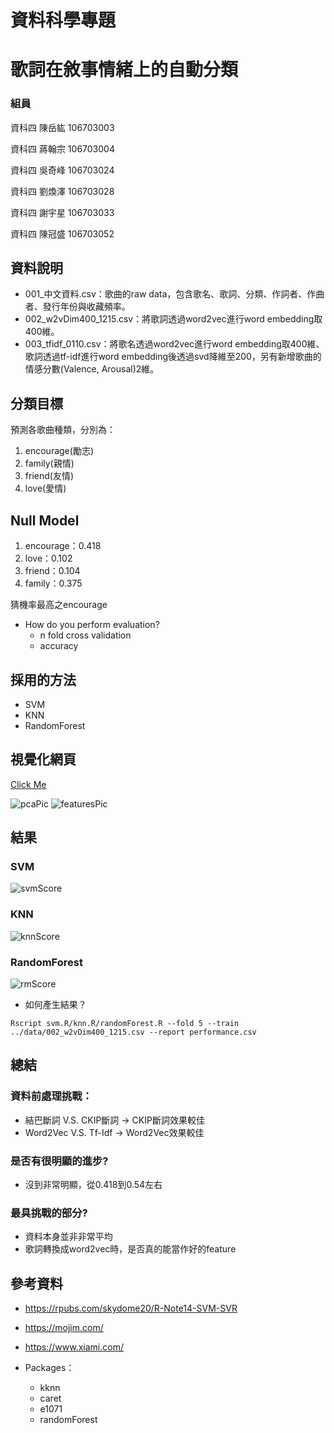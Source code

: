 # 資料科學專題
# 歌詞在敘事情緒上的自動分類

### 組員

資科四    陳岳紘	106703003	
 
資科四    蔣翰宗	106703004
  
資科四    吳奇峰	106703024
 
資科四    劉煥澤	106703028
 
資科四    謝宇星	106703033

資科四    陳冠盛	106703052

## 資料說明

* 001_中文資料.csv：歌曲的raw data，包含歌名、歌詞、分類、作詞者、作曲者、發行年份與收藏頻率。
* 002_w2vDim400_1215.csv：將歌詞透過word2vec進行word embedding取400維。
* 003_tfidf_0110.csv：將歌名透過word2vec進行word embedding取400維、歌詞透過tf-idf進行word embedding後透過svd降維至200，另有新增歌曲的情感分數(Valence, Arousal)2維。

## 分類目標

預測各歌曲種類，分別為：
  1) encourage(勵志)
  2) family(親情)
  3) friend(友情)
  4) love(愛情)

## Null Model

1) encourage：0.418
2) love：0.102
3) friend：0.104
4) family：0.375

猜機率最高之encourage

* How do you perform evaluation?
  * n fold cross validation
  * accuracy

## 採用的方法

* SVM
* KNN
* RandomForest

## 視覺化網頁

[Click Me](https://zovjsra.shinyapps.io/final_vis_app/)

![pcaPic](./results/PCA.png) ![featuresPic](./results/Features.jpg)

## 結果

### SVM
![svmScore](./results/result_SVM.jpg)

### KNN
![knnScore](./results/result_KNN.jpg)

### RandomForest
![rmScore](./results/result_RandomForest.jpg)

* 如何產生結果？

<pre><code>Rscript svm.R/knn.R/randomForest.R --fold 5 --train ../data/002_w2vDim400_1215.csv --report performance.csv</code></pre>
    
## 總結

### 資料前處理挑戰：
  * 結巴斷詞 V.S. CKIP斷詞 → CKIP斷詞效果較佳
  * Word2Vec V.S. Tf-Idf → Word2Vec效果較佳
### 是否有很明顯的進步?
  * 沒到非常明顯，從0.418到0.54左右
### 最具挑戰的部分?
  * 資料本身並非非常平均
  * 歌詞轉換成word2vec時，是否真的能當作好的feature

## 參考資料

* https://rpubs.com/skydome20/R-Note14-SVM-SVR
* https://mojim.com/
* https://www.xiami.com/

* Packages：
  + kknn
  + caret
  + e1071
  + randomForest
